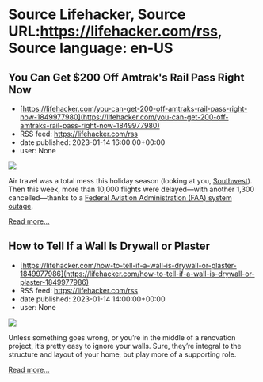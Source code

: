 # Source Lifehacker, Source URL:https://lifehacker.com/rss, Source language: en-US

## You Can Get $200 Off Amtrak's Rail Pass Right Now
 - [https://lifehacker.com/you-can-get-200-off-amtraks-rail-pass-right-now-1849977980](https://lifehacker.com/you-can-get-200-off-amtraks-rail-pass-right-now-1849977980)
 - RSS feed: https://lifehacker.com/rss
 - date published: 2023-01-14 16:00:00+00:00
 - user: None

<img class="type:primaryImage" src="https://i.kinja-img.com/gawker-media/image/upload/s--mPYXiNQr--/c_fit,fl_progressive,q_80,w_636/f054aa546ddb5da077b1244f379a6be6.jpg" /><p>Air travel was a total mess this holiday season (looking at you, <a href="https://www.reuters.com/business/autos-transportation/us-senators-press-southwest-answer-questions-holiday-meltdown-2023-01-13/" rel="noopener noreferrer" target="_blank">Southwest</a>). Then this week, more than 10,000 flights were delayed—with another 1,300 cancelled—thanks to a <a href="https://www.cnn.com/us/live-news/faa-system-outage-us-flight-disruptions/index.html" rel="noopener noreferrer" target="_blank">Federal Aviation Administration (FAA) system outage</a>. </p><p><a href="https://lifehacker.com/you-can-get-200-off-amtraks-rail-pass-right-now-1849977980">Read more...</a></p>

## How to Tell If a Wall Is Drywall or Plaster
 - [https://lifehacker.com/how-to-tell-if-a-wall-is-drywall-or-plaster-1849977986](https://lifehacker.com/how-to-tell-if-a-wall-is-drywall-or-plaster-1849977986)
 - RSS feed: https://lifehacker.com/rss
 - date published: 2023-01-14 14:00:00+00:00
 - user: None

<img class="type:primaryImage" src="https://i.kinja-img.com/gawker-media/image/upload/s--87sN-eUA--/c_fit,fl_progressive,q_80,w_636/27b1f0d51d7cb7ef1f2c8294848ab547.jpg" /><p>Unless something goes wrong, or you’re in the middle of a renovation project, it’s pretty easy to ignore your walls. Sure, they’re integral to the structure and layout of your home, but play more of a supporting role.</p><p><a href="https://lifehacker.com/how-to-tell-if-a-wall-is-drywall-or-plaster-1849977986">Read more...</a></p>
